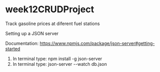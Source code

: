 # week12CRUDProject
Track gasoline prices at diferent fuel stations

Setting up a JSON server 

Documentation: https://www.npmjs.com/package/json-server#getting-started

1. In terminal type: npm install -g json-server 
2. In terminal type: json-server --watch db.json
